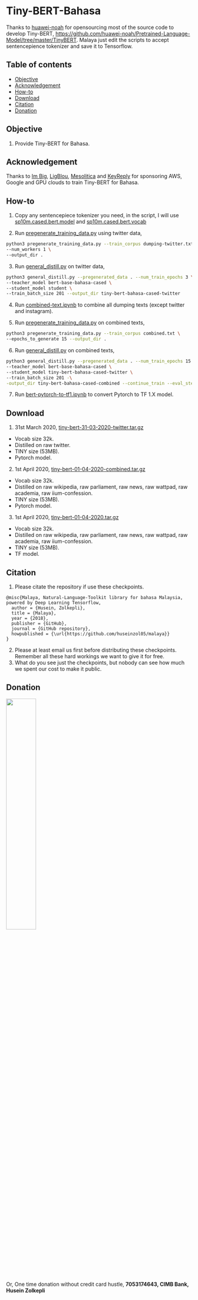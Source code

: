 # Tiny-BERT-Bahasa

Thanks to [huawei-noah](https://github.com/huawei-noah) for opensourcing most of the source code to develop Tiny-BERT, https://github.com/huawei-noah/Pretrained-Language-Model/tree/master/TinyBERT. Malaya just edit the scripts to accept sentencepience tokenizer and save it to Tensorflow.

## Table of contents
  * [Objective](#objective)
  * [Acknowledgement](#acknowledgement)
  * [How-to](#how-to)
  * [Download](#download)
  * [Citation](#citation)
  * [Donation](#donation)

## Objective

1. Provide Tiny-BERT for Bahasa.

## Acknowledgement

Thanks to [Im Big](https://www.facebook.com/imbigofficial/), [LigBlou](https://www.facebook.com/ligblou), [Mesolitica](https://mesolitica.com/) and [KeyReply](https://www.keyreply.com/) for sponsoring AWS, Google and GPU clouds to train Tiny-BERT for Bahasa.

## How-to

1. Copy any sentencepiece tokenizer you need, in the script, I will use [sp10m.cased.bert.model](../preprocess/sp10m.cased.bert.model) and [sp10m.cased.bert.vocab](../preprocess/sp10m.cased.bert.vocab)

2. Run [pregenerate_training_data.py](pregenerate_training_data.py) using twitter data,

```bash
python3 pregenerate_training_data.py --train_corpus dumping-twitter.txt \
--num_workers 1 \
--output_dir .
```

3. Run [general_distill.py](general_distill.py) on twitter data,

```bash
python3 general_distill.py --pregenerated_data . --num_train_epochs 3 \
--teacher_model bert-base-bahasa-cased \
--student_model student \
--train_batch_size 201 --output_dir tiny-bert-bahasa-cased-twitter
```

4. Run [combined-text.ipynb](combined-text.ipynb) to combine all dumping texts (except twitter and instagram).

5. Run [pregenerate_training_data.py](pregenerate_training_data.py) on combined texts,

```bash
python3 pregenerate_training_data.py --train_corpus combined.txt \
--epochs_to_generate 15 --output_dir .
```

6. Run [general_distill.py](general_distill.py) on combined texts,

```bash
python3 general_distill.py --pregenerated_data . --num_train_epochs 15 \
--teacher_model bert-base-bahasa-cased \
--student_model tiny-bert-bahasa-cased-twitter \
--train_batch_size 201 -\
-output_dir tiny-bert-bahasa-cased-combined --continue_train --eval_step 10000
```

7. Run [bert-pytorch-to-tf1.ipynb](bert-pytorch-to-tf1.ipynb) to convert Pytorch to TF 1.X model.

## Download

1. 31st March 2020, [tiny-bert-31-03-2020-twitter.tar.gz](https://huseinhouse-storage.s3-ap-southeast-1.amazonaws.com/bert-bahasa/tiny-bert-31-03-2020-twitter.tar.gz)

  - Vocab size 32k.
  - Distilled on raw twitter.
  - TINY size (53MB).
  - Pytorch model.

2. 1st April 2020, [tiny-bert-01-04-2020-combined.tar.gz](https://huseinhouse-storage.s3-ap-southeast-1.amazonaws.com/bert-bahasa/tiny-bert-01-04-2020-combined.tar.gz)

  - Vocab size 32k.
  - Distilled on raw wikipedia, raw parliament, raw news, raw wattpad, raw academia, raw iium-confession.
  - TINY size (53MB).
  - Pytorch model.

3. 1st April 2020, [tiny-bert-01-04-2020.tar.gz](https://huseinhouse-storage.s3-ap-southeast-1.amazonaws.com/bert-bahasa/tiny-bert-01-04-2020.tar.gz)

  - Vocab size 32k.
  - Distilled on raw wikipedia, raw parliament, raw news, raw wattpad, raw academia, raw iium-confession.
  - TINY size (53MB).
  - TF model.

## Citation

1. Please citate the repository if use these checkpoints.

```
@misc{Malaya, Natural-Language-Toolkit library for bahasa Malaysia, powered by Deep Learning Tensorflow,
  author = {Husein, Zolkepli},
  title = {Malaya},
  year = {2018},
  publisher = {GitHub},
  journal = {GitHub repository},
  howpublished = {\url{https://github.com/huseinzol05/malaya}}
}
```

2. Please at least email us first before distributing these checkpoints. Remember all these hard workings we want to give it for free.
3. What do you see just the checkpoints, but nobody can see how much we spent our cost to make it public.

## Donation

<a href="https://www.patreon.com/bePatron?u=7291337"><img src="https://static1.squarespace.com/static/54a1b506e4b097c5f153486a/t/58a722ec893fc0a0b7745b45/1487348853811/patreon+art.jpeg" width="40%"></a>

Or, One time donation without credit card hustle, **7053174643, CIMB Bank, Husein Zolkepli**
